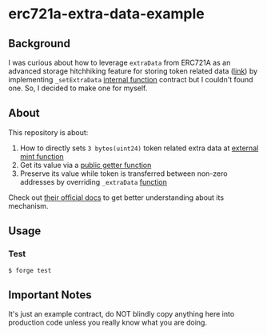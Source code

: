 # erc721a-extra-data-example

## Background
I was curious about how to leverage `extraData` from ERC721A as an advanced storage hitchhiking feature for storing token related data ([link](https://github.com/chiru-labs/ERC721A/blob/main/docs/erc721a.md#_extradata)) by implementing `_setExtraData` [internal function](https://github.com/chiru-labs/ERC721A/blob/main/contracts/ERC721A.sol#L1442) contract but I couldn't found one. So, I decided to make one for myself. 

## About
This repository is about:
1. How to directly sets `3 bytes(uint24)` token related extra data at [external mint function](https://github.com/0xkuwabatake/erc721a-extra-data-example/blob/main/src/ERC721AExtraData.sol#L26)
2. Get its value via a [public getter function](https://github.com/0xkuwabatake/erc721a-extra-data-example/blob/main/src/ERC721AExtraData.sol#L49)
3. Preserve its value while token is transferred between non-zero addresses by overriding `_extraData` [function](https://github.com/0xkuwabatake/erc721a-extra-data-example/blob/main/src/ERC721AExtraData.sol#L58)

Check out [their official docs](https://github.com/chiru-labs/ERC721A/blob/main/docs/erc721a.md#_setextradataat) to get better understanding about its mechanism.

## Usage
### Test

```shell
$ forge test
```

## Important Notes
It's just an example contract, do NOT blindly copy anything here into production code unless you really know what you are doing.